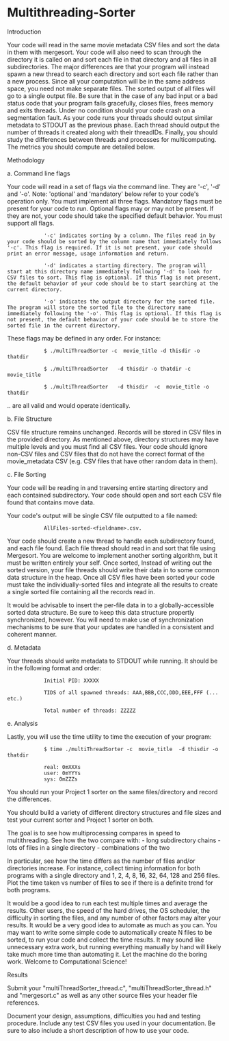 # Multithreading-Sorter
Introduction
 
Your code will read in the same movie metadata CSV files and sort the data in them with mergesort. Your code will also need to scan through the directory it is called on and sort each file in that directory and all files in all subdirectories. The major differences are that your program will instead spawn a new thread to search each directory and sort each file rather than a new process. Since all your computation will be in the same address space, you need not make separate files. The sorted output of all files will go to a single output file. Be sure that in the case of any bad input or a bad status code that your program fails gracefully, closes files, frees memory and exits threads. Under no condition should your code crash on a segmentation fault. As your code runs your threads should output similar metadata to STDOUT as the previous phase. Each thread should output the number of threads it created along with their threadIDs. Finally, you should study the differences between threads and processes for multicomputing. The metrics you should compute are detailed below.
 
 

Methodology
 
a. Command line flags
 
Your code will read in a set of flags via the command line. They are '-c', '-d' and '-o'.
Note: 'optional' and 'mandatory' below refer to your code's operation only. You must implement all three flags. Mandatory flags must be present for your code to run. Optional flags may or may not be present. If they are not, your code should take the specified default behavior. You must support all flags.
 
                '-c' indicates sorting by a column. The files read in by your code should be sorted by the column name that immediately follows '-c'. This flag is required. If it is not present, your code should print an error message, usage information and return.
 
                '-d' indicates a starting directory. The program will start at this directory name immediately following '-d' to look for CSV files to sort. This flag is optional. If this flag is not present, the default behavior of your code should be to start searching at the current directory.
 
                '-o' indicates the output directory for the sorted file. The program will store the sorted file to the directory name immediately following the '-o'. This flag is optional. If this flag is not present, the default behavior of your code should be to store the sorted file in the current directory.
 
These flags may be defined in any order. For instance:
 
                $ ./multiThreadSorter -c  movie_title -d thisdir -o thatdir
 
                $ ./multiThreadSorter   -d thisdir -o thatdir -c  movie_title
 
                $ ./multiThreadSorter   -d thisdir  -c  movie_title -o thatdir
 
.. are all valid and would operate identically.
 
 
b. File Structure
 
CSV file structure remains unchanged. Records will be stored in CSV files in the provided directory. As mentioned above, directory structures may have multiple levels and you must find all CSV files. Your code should ignore non-CSV files and CSV files that do not have the correct format of the movie_metadata CSV (e.g. CSV files that have other random data in them).
 
 
c. File Sorting
 
Your code will be reading in and traversing entire starting directory and each contained subdirectory. Your code should open and sort each CSV file found that contains move data.
 
Your code's output will be single CSV file outputted to a file named:
 
                AllFiles-sorted-<fieldname>.csv.
 
Your code should create a new thread to handle each subdirectory found, and each file found. Each file thread should read in and sort that file using Mergesort. You are welcome to implement another sorting algorithm, but it must be written entirely your self. Once sorted, Instead of writing out the sorted version, your file threads should write their data in to some common data structure in the heap. Once all CSV files have been sorted your code must take the individually-sorted files and integrate all the results to create a single sorted file containing all the records read in.
 
It would be advisable to insert the per-file data in to a globally-accessible sorted data structure. Be sure to keep this data structure propertly synchronized, however. You will need to make use of synchronization mechanisms to be sure that your updates are handled in a consistent and coherent manner.
 
 
d. Metadata
 
Your threads should write metadata to STDOUT while running. It should be in the following format and order:
 
                Initial PID: XXXXX
 
                TIDS of all spawned threads: AAA,BBB,CCC,DDD,EEE,FFF (... etc.)
 
                Total number of threads: ZZZZZ
 
 
e. Analysis
 
Lastly, you will use the time utility to time the execution of your program:
 
                $ time ./multiThreadSorter -c  movie_title  -d thisdir -o thatdir
 
                real: 0mXXXs
                user: 0mYYYs
                sys: 0mZZZs
 
You should run your Project 1 sorter on the same files/directory and record the differences.
 
You should build a variety of different directory structures and file sizes and test your current sorter and Project 1 sorter on both.
 
The goal is to see how multiprocessing compares in speed to multithreading. See how the two compare with:
                - long subdirectory chains
                - lots of files in a single directory
                - combinations of the two
 
In particular, see how the time differs as the number of files and/or directories increase. For instance, collect timing information for both programs with a single directory and 1, 2, 4, 8, 16, 32, 64, 128 and 256 files. Plot the time taken vs number of files to see if there is a definite trend for both programs.
 
It would be a good idea to run each test multiple times and average the results. Other users, the speed of the hard drives, the OS scheduler, the difficulty in sorting the files, and any number of other factors may alter your results. It would be a very good idea to automate as much as you can. You may want to write some simple code to automatically create N files to be sorted, to run your code and collect the time results. It may sound like unnecessary extra work, but running everything manually by hand will likely take much more time than automating it. Let the machine do the boring work. Welcome to Computational Science!
 
 

Results
 
Submit your "multiThreadSorter_thread.c", "multiThreadSorter_thread.h" and "mergesort.c" as well as any other source files your header file references.
 
Document your design, assumptions, difficulties you had and testing procedure. Include any test CSV files you used in your documentation. Be sure to also include a short description of how to use your code.
